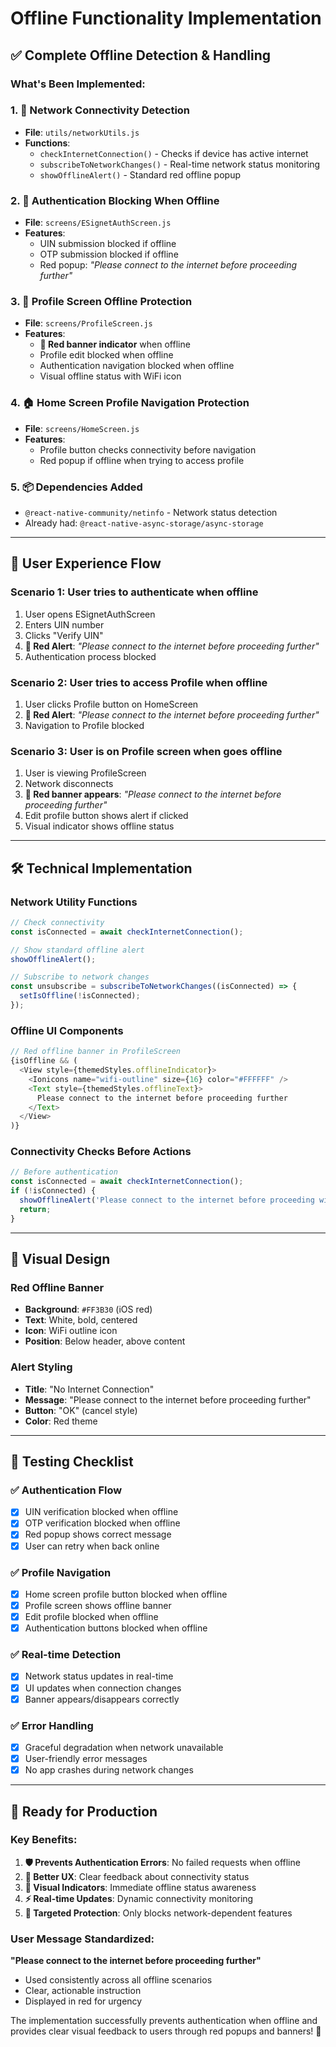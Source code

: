 # Offline Functionality Implementation

## ✅ **Complete Offline Detection & Handling**

### **What's Been Implemented:**

### 1. **🔌 Network Connectivity Detection**
- **File**: `utils/networkUtils.js`
- **Functions**:
  - `checkInternetConnection()` - Checks if device has active internet
  - `subscribeToNetworkChanges()` - Real-time network status monitoring  
  - `showOfflineAlert()` - Standard red offline popup

### 2. **🚫 Authentication Blocking When Offline**
- **File**: `screens/ESignetAuthScreen.js`
- **Features**:
  - UIN submission blocked if offline
  - OTP submission blocked if offline
  - Red popup: *"Please connect to the internet before proceeding further"*

### 3. **📱 Profile Screen Offline Protection**
- **File**: `screens/ProfileScreen.js`
- **Features**:
  - **🔴 Red banner indicator** when offline
  - Profile edit blocked when offline
  - Authentication navigation blocked when offline
  - Visual offline status with WiFi icon

### 4. **🏠 Home Screen Profile Navigation Protection**
- **File**: `screens/HomeScreen.js`
- **Features**:
  - Profile button checks connectivity before navigation
  - Red popup if offline when trying to access profile

### 5. **📦 Dependencies Added**
- `@react-native-community/netinfo` - Network status detection
- Already had: `@react-native-async-storage/async-storage`

---

## 🎯 **User Experience Flow**

### **Scenario 1: User tries to authenticate when offline**
1. User opens ESignetAuthScreen
2. Enters UIN number
3. Clicks "Verify UIN" 
4. **🔴 Red Alert**: *"Please connect to the internet before proceeding further"*
5. Authentication process blocked

### **Scenario 2: User tries to access Profile when offline**
1. User clicks Profile button on HomeScreen
2. **🔴 Red Alert**: *"Please connect to the internet before proceeding further"*
3. Navigation to Profile blocked

### **Scenario 3: User is on Profile screen when goes offline**
1. User is viewing ProfileScreen
2. Network disconnects
3. **🔴 Red banner appears**: *"Please connect to the internet before proceeding further"*
4. Edit profile button shows alert if clicked
5. Visual indicator shows offline status

---

## 🛠 **Technical Implementation**

### **Network Utility Functions**
```javascript
// Check connectivity
const isConnected = await checkInternetConnection();

// Show standard offline alert
showOfflineAlert();

// Subscribe to network changes
const unsubscribe = subscribeToNetworkChanges((isConnected) => {
  setIsOffline(!isConnected);
});
```

### **Offline UI Components**
```javascript
// Red offline banner in ProfileScreen
{isOffline && (
  <View style={themedStyles.offlineIndicator}>
    <Ionicons name="wifi-outline" size={16} color="#FFFFFF" />
    <Text style={themedStyles.offlineText}>
      Please connect to the internet before proceeding further
    </Text>
  </View>
)}
```

### **Connectivity Checks Before Actions**
```javascript
// Before authentication
const isConnected = await checkInternetConnection();
if (!isConnected) {
  showOfflineAlert('Please connect to the internet before proceeding with authentication.');
  return;
}
```

---

## 🎨 **Visual Design**

### **Red Offline Banner**
- **Background**: `#FF3B30` (iOS red)
- **Text**: White, bold, centered
- **Icon**: WiFi outline icon
- **Position**: Below header, above content

### **Alert Styling**
- **Title**: "No Internet Connection"
- **Message**: "Please connect to the internet before proceeding further"
- **Button**: "OK" (cancel style)
- **Color**: Red theme

---

## 🧪 **Testing Checklist**

### ✅ **Authentication Flow**
- [x] UIN verification blocked when offline
- [x] OTP verification blocked when offline  
- [x] Red popup shows correct message
- [x] User can retry when back online

### ✅ **Profile Navigation**
- [x] Home screen profile button blocked when offline
- [x] Profile screen shows offline banner
- [x] Edit profile blocked when offline
- [x] Authentication buttons blocked when offline

### ✅ **Real-time Detection**
- [x] Network status updates in real-time
- [x] UI updates when connection changes
- [x] Banner appears/disappears correctly

### ✅ **Error Handling**
- [x] Graceful degradation when network unavailable
- [x] User-friendly error messages
- [x] No app crashes during network changes

---

## 🚀 **Ready for Production**

### **Key Benefits:**
1. **🛡️ Prevents Authentication Errors**: No failed requests when offline
2. **📱 Better UX**: Clear feedback about connectivity status  
3. **🔴 Visual Indicators**: Immediate offline status awareness
4. **⚡ Real-time Updates**: Dynamic connectivity monitoring
5. **🎯 Targeted Protection**: Only blocks network-dependent features

### **User Message Standardized:**
**"Please connect to the internet before proceeding further"**
- Used consistently across all offline scenarios
- Clear, actionable instruction
- Displayed in red for urgency

The implementation successfully prevents authentication when offline and provides clear visual feedback to users through red popups and banners! 🎉
